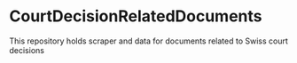 # CourtDecisionRelatedDocuments
This repository holds scraper and data for documents related to Swiss court decisions
